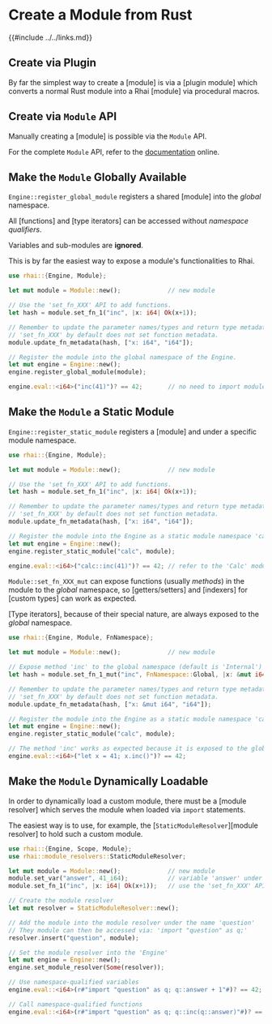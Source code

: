 Create a Module from Rust
========================

{{#include ../../links.md}}


Create via Plugin
-----------------

By far the simplest way to create a [module] is via a [plugin module]
which converts a normal Rust module into a Rhai [module] via procedural macros.


Create via `Module` API
-----------------------

Manually creating a [module] is possible via the `Module` API.

For the complete `Module` API, refer to the [documentation](https://docs.rs/rhai/{{version}}/rhai/struct.Module.html) online.


Make the `Module` Globally Available
-----------------------------------

`Engine::register_global_module` registers a shared [module] into the _global_ namespace.

All [functions] and [type iterators] can be accessed without _namespace qualifiers_.

Variables and sub-modules are **ignored**.

This is by far the easiest way to expose a module's functionalities to Rhai.

```rust
use rhai::{Engine, Module};

let mut module = Module::new();             // new module

// Use the 'set_fn_XXX' API to add functions.
let hash = module.set_fn_1("inc", |x: i64| Ok(x+1));

// Remember to update the parameter names/types and return type metadata.
// 'set_fn_XXX' by default does not set function metadata.
module.update_fn_metadata(hash, ["x: i64", "i64"]);

// Register the module into the global namespace of the Engine.
let mut engine = Engine::new();
engine.register_global_module(module);

engine.eval::<i64>("inc(41)")? == 42;       // no need to import module
```


Make the `Module` a Static Module
--------------------------------

`Engine::register_static_module` registers a [module] and under a specific module namespace.

```rust
use rhai::{Engine, Module};

let mut module = Module::new();             // new module

// Use the 'set_fn_XXX' API to add functions.
let hash = module.set_fn_1("inc", |x: i64| Ok(x+1));

// Remember to update the parameter names/types and return type metadata.
// 'set_fn_XXX' by default does not set function metadata.
module.update_fn_metadata(hash, ["x: i64", "i64"]);

// Register the module into the Engine as a static module namespace 'calc'
let mut engine = Engine::new();
engine.register_static_module("calc", module);

engine.eval::<i64>("calc::inc(41)")? == 42; // refer to the 'Calc' module
```

`Module::set_fn_XXX_mut` can expose functions (usually _methods_) in the module
to the _global_ namespace, so [getters/setters] and [indexers] for [custom types] can work as expected.

[Type iterators], because of their special nature, are always exposed to the _global_ namespace.

```rust
use rhai::{Engine, Module, FnNamespace};

let mut module = Module::new();             // new module

// Expose method 'inc' to the global namespace (default is 'Internal')
let hash = module.set_fn_1_mut("inc", FnNamespace::Global, |x: &mut i64| Ok(x+1));

// Remember to update the parameter names/types and return type metadata.
// 'set_fn_XXX' by default does not set function metadata.
module.update_fn_metadata(hash, ["x: &mut i64", "i64"]);

// Register the module into the Engine as a static module namespace 'calc'
let mut engine = Engine::new();
engine.register_static_module("calc", module);

// The method 'inc' works as expected because it is exposed to the global namespace
engine.eval::<i64>("let x = 41; x.inc()")? == 42;
```


Make the `Module` Dynamically Loadable
-------------------------------------

In order to dynamically load a custom module, there must be a [module resolver] which serves
the module when loaded via `import` statements.

The easiest way is to use, for example, the [`StaticModuleResolver`][module resolver] to hold such
a custom module.

```rust
use rhai::{Engine, Scope, Module};
use rhai::module_resolvers::StaticModuleResolver;

let mut module = Module::new();             // new module
module.set_var("answer", 41_i64);           // variable 'answer' under module
module.set_fn_1("inc", |x: i64| Ok(x+1));   // use the 'set_fn_XXX' API to add functions

// Create the module resolver
let mut resolver = StaticModuleResolver::new();

// Add the module into the module resolver under the name 'question'
// They module can then be accessed via: 'import "question" as q;'
resolver.insert("question", module);

// Set the module resolver into the 'Engine'
let mut engine = Engine::new();
engine.set_module_resolver(Some(resolver));

// Use namespace-qualified variables
engine.eval::<i64>(r#"import "question" as q; q::answer + 1"#)? == 42;

// Call namespace-qualified functions
engine.eval::<i64>(r#"import "question" as q; q::inc(q::answer)"#)? == 42;
```
